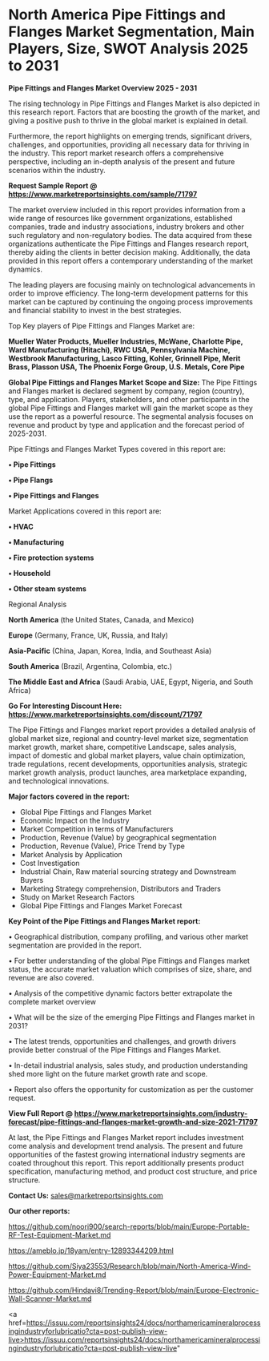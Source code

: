 # North America Pipe Fittings and Flanges Market Segmentation, Main Players, Size, SWOT Analysis 2025 to 2031

<Strong> Pipe Fittings and Flanges Market Overview 2025 - 2031</strong>

The rising technology in Pipe Fittings and Flanges Market is also depicted in this research report. Factors that are boosting the growth of the market, and giving a positive push to thrive in the global market is explained in detail.

Furthermore, the report highlights on emerging trends, significant drivers, challenges, and opportunities, providing all necessary data for thriving in the industry. This report market research offers a comprehensive perspective, including an in-depth analysis of the present and future scenarios within the industry.

<strong>Request Sample Report @ <a href=https://www.marketreportsinsights.com/sample/71797>https://www.marketreportsinsights.com/sample/71797</a></strong>

The market overview included in this report provides information from a wide range of resources like government organizations, established companies, trade and industry associations, industry brokers and other such regulatory and non-regulatory bodies. The data acquired from these organizations authenticate the Pipe Fittings and Flanges research report, thereby aiding the clients in better decision making. Additionally, the data provided in this report offers a contemporary understanding of the market dynamics.

The leading players are focusing mainly on technological advancements in order to improve efficiency. The long-term development patterns for this market can be captured by continuing the ongoing process improvements and financial stability to invest in the best strategies.

Top Key players of Pipe Fittings and Flanges Market are:

<strong>Mueller Water Products, Mueller Industries, McWane, Charlotte Pipe, Ward Manufacturing (Hitachi), RWC USA, Pennsylvania Machine, Westbrook Manufacturing, Lasco Fitting, Kohler, Grinnell Pipe, Merit Brass, Plasson USA, The Phoenix Forge Group, U.S. Metals, Core Pipe</strong>

<strong><b>Global Pipe Fittings and Flanges Market Scope and Size:</b></strong>
The Pipe Fittings and Flanges market is declared segment by company, region (country), type, and application. Players, stakeholders, and other participants in the global Pipe Fittings and Flanges market will gain the market scope as they use the report as a powerful resource. The segmental analysis focuses on revenue and product by type and application and the forecast period of 2025-2031.

Pipe Fittings and Flanges Market Types covered in this report are:

<strong>• Pipe Fittings

• Pipe Flangs

• Pipe Fittings and Flanges</strong>

Market Applications covered in this report are:

<strong>• HVAC

• Manufacturing

• Fire protection systems

• Household

• Other steam systems</strong> 

Regional Analysis

<strong>North America</strong> (the United States, Canada, and Mexico)

<strong>Europe</strong> (Germany, France, UK, Russia, and Italy)

<strong>Asia-Pacific</strong> (China, Japan, Korea, India, and Southeast Asia)

<strong>South America</strong> (Brazil, Argentina, Colombia, etc.)

<strong>The Middle East and Africa</strong> (Saudi Arabia, UAE, Egypt, Nigeria, and South Africa)

<strong>Go For Interesting Discount Here: <a href=https://www.marketreportsinsights.com/discount/71797>https://www.marketreportsinsights.com/discount/71797</a></strong>

The Pipe Fittings and Flanges market report provides a detailed analysis of global market size, regional and country-level market size, segmentation market growth, market share, competitive Landscape, sales analysis, impact of domestic and global market players, value chain optimization, trade regulations, recent developments, opportunities analysis, strategic market growth analysis, product launches, area marketplace expanding, and technological innovations.

<strong><b>Major factors covered in the report:</b></strong>
<ul>
  <li>Global Pipe Fittings and Flanges Market </li>
  <li>Economic Impact on the Industry</li>
  <li>Market Competition in terms of Manufacturers</li>
  <li>Production, Revenue (Value) by geographical segmentation</li>
  <li>Production, Revenue (Value), Price Trend by Type</li>
  <li>Market Analysis by Application</li>
  <li>Cost Investigation</li>
  <li>Industrial Chain, Raw material sourcing strategy and Downstream Buyers</li>
  <li>Marketing Strategy comprehension, Distributors and Traders</li>
  <li>Study on Market Research Factors</li>
  <li>Global Pipe Fittings and Flanges Market Forecast</li>
</ul>

<strong><b>Key Point of the Pipe Fittings and Flanges Market report:</b></strong>

• Geographical distribution, company profiling, and various other market segmentation are provided in the report.

• For better understanding of the global Pipe Fittings and Flanges market status, the accurate market valuation which comprises of size, share, and revenue are also covered.

• Analysis of the competitive dynamic factors better extrapolate the complete market overview

• What will be the size of the emerging Pipe Fittings and Flanges market in 2031?

• The latest trends, opportunities and challenges, and growth drivers provide better construal of the Pipe Fittings and Flanges Market.

• In-detail industrial analysis, sales study, and production understanding shed more light on the future market growth rate and scope.

• Report also offers the opportunity for customization as per the customer request.

<strong><b>View Full Report @ <a href=https://www.marketreportsinsights.com/industry-forecast/pipe-fittings-and-flanges-market-growth-and-size-2021-71797>https://www.marketreportsinsights.com/industry-forecast/pipe-fittings-and-flanges-market-growth-and-size-2021-71797</a></b></strong>


At last, the Pipe Fittings and Flanges Market report includes investment come analysis and development trend analysis. The present and future opportunities of the fastest growing international industry segments are coated throughout this report. This report additionally presents product specification, manufacturing method, and product cost structure, and price structure.

<strong>Contact Us:</strong>
sales@marketreportsinsights.com

<strong>Our other reports:</strong>

<a href=https://github.com/noori900/search-reports/blob/main/Europe-Portable-RF-Test-Equipment-Market.md>https://github.com/noori900/search-reports/blob/main/Europe-Portable-RF-Test-Equipment-Market.md</a>

<a href=https://ameblo.jp/18yam/entry-12893344209.html>https://ameblo.jp/18yam/entry-12893344209.html</a>

<a href=https://github.com/Siya23553/Research/blob/main/North-America-Wind-Power-Equipment-Market.md>https://github.com/Siya23553/Research/blob/main/North-America-Wind-Power-Equipment-Market.md</a>

<a href=https://github.com/Hindavi8/Trending-Report/blob/main/Europe-Electronic-Wall-Scanner-Market.md>https://github.com/Hindavi8/Trending-Report/blob/main/Europe-Electronic-Wall-Scanner-Market.md</a>

<a href=https://issuu.com/reportsinsights24/docs/northamericamineralprocessingindustryforlubricatio?cta=post-publish-view-live>https://issuu.com/reportsinsights24/docs/northamericamineralprocessingindustryforlubricatio?cta=post-publish-view-live</a>"

